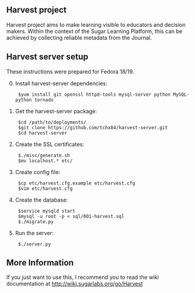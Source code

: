 ## Harvest project
Harvest project aims to make learning visible to educators and decision makers.
Within the context of the Sugar Learning Platform, this can be achieved by
collecting reliable metadata from the Journal.

## Harvest server setup
These instructions were prepared for Fedora 18/19.

0. Install harvest-server dependencies:

        $yum install git openssl httpd-tools mysql-server python MySQL-python tornado

1. Get the harvest-server package:

        $cd /path/to/deployments/
        $git clone https://github.com/tchx84/harvest-server.git
        $cd harvest-server

2. Create the SSL certificates:

        $./misc/generate.sh
        $mv localhost.* etc/

3. Create config file:

        $cp etc/harvest.cfg.example etc/harvest.cfg
        $vim etc/harvest.cfg

4. Create the database:

        $service mysqld start
        $mysql -u root -p < sql/001-harvest.sql
        $./migrate.py


5. Run the server:

        $./server.py

## More Information

If you just want to use this, I recommend you to read the
wiki documentation at http://wiki.sugarlabs.org/go/Harvest
